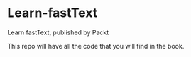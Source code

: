 # Learn-fastText
Learn fastText, published by Packt

This repo will have all the code that you will find in the book.

